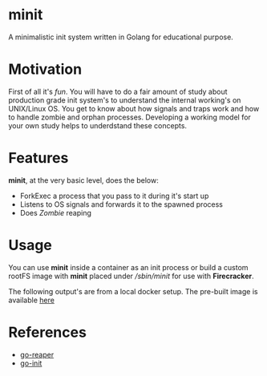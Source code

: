 # minit
A minimalistic init system written in Golang for educational purpose.

# Motivation
First of all it's *fun*. You will have to do a fair amount of study about production grade init system's to understand the internal working's on UNIX/Linux OS. You get to know about how signals and traps work and how to handle zombie and orphan processes. Developing a working model for your own study helps to underdstand these concepts. 

# Features
**minit**, at the very basic level, does the below:
* ForkExec a process that you pass to it during it's start up
* Listens to OS signals and forwards it to the spawned process
* Does *Zombie* reaping

# Usage
You can use **minit** inside a container as an init process or build a custom rootFS image with **minit**  placed under */sbin/minit* for use with **Firecracker**.

The following output's are from a local docker setup. The pre-built image is available [here](https://hub.docker.com/repository/docker/arunmudaliar/minit/general)



# References
* [go-reaper](https://github.com/ramr/go-reaper)
* [go-init](https://github.com/pablo-ruth/go-init)